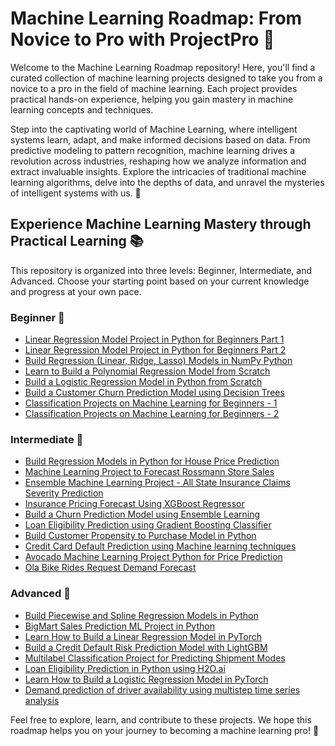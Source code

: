 # Machine Learning Roadmap: From Novice to Pro with ProjectPro 🚀

Welcome to the Machine Learning Roadmap repository! Here, you'll find a curated collection of machine learning projects designed to take you from a novice to a pro in the field of machine learning. Each project provides practical hands-on experience, helping you gain mastery in machine learning concepts and techniques.

Step into the captivating world of Machine Learning, where intelligent systems learn, adapt, and make informed decisions based on data. From predictive modeling to pattern recognition, machine learning drives a revolution across industries, reshaping how we analyze information and extract invaluable insights. Explore the intricacies of traditional machine learning algorithms, delve into the depths of data, and unravel the mysteries of intelligent systems with us. 🤖

## Experience Machine Learning Mastery through Practical Learning 📚

This repository is organized into three levels: Beginner, Intermediate, and Advanced. Choose your starting point based on your current knowledge and progress at your own pace.

### Beginner 🌱

- [Linear Regression Model Project in Python for Beginners Part 1](/beginner/linear-regression-part1)
- [Linear Regression Model Project in Python for Beginners Part 2](/beginner/linear-regression-part2)
- [Build Regression (Linear, Ridge, Lasso) Models in NumPy Python](/beginner/regression-models-numpy)
- [Learn to Build a Polynomial Regression Model from Scratch](/beginner/polynomial-regression-scratch)
- [Build a Logistic Regression Model in Python from Scratch](/beginner/logistic-regression-scratch)
- [Build a Customer Churn Prediction Model using Decision Trees](/beginner/churn-prediction-decision-trees)
- [Classification Projects on Machine Learning for Beginners - 1](/beginner/classification-projects-1)
- [Classification Projects on Machine Learning for Beginners - 2](/beginner/classification-projects-2)

### Intermediate 🚧

- [Build Regression Models in Python for House Price Prediction](/intermediate/house-price-prediction)
- [Machine Learning Project to Forecast Rossmann Store Sales](/intermediate/rossmann-store-sales)
- [Ensemble Machine Learning Project - All State Insurance Claims Severity Prediction](/intermediate/all-state-insurance-claims)
- [Insurance Pricing Forecast Using XGBoost Regressor](/intermediate/insurance-pricing-xgboost)
- [Build a Churn Prediction Model using Ensemble Learning](/intermediate/churn-prediction-ensemble)
- [Loan Eligibility Prediction using Gradient Boosting Classifier](/intermediate/loan-eligibility-gradient-boosting)
- [Build Customer Propensity to Purchase Model in Python](/intermediate/customer-propensity-purchase)
- [Credit Card Default Prediction using Machine learning techniques](/intermediate/credit-card-default-prediction)
- [Avocado Machine Learning Project Python for Price Prediction](/intermediate/avocado-price-prediction)
- [Ola Bike Rides Request Demand Forecast](/intermediate/ola-bike-demand-forecast)

### Advanced 🚀

- [Build Piecewise and Spline Regression Models in Python](/advanced/piecewise-spline-regression)
- [BigMart Sales Prediction ML Project in Python](/advanced/bigmart-sales-prediction)
- [Learn How to Build a Linear Regression Model in PyTorch](/advanced/pytorch-linear-regression)
- [Build a Credit Default Risk Prediction Model with LightGBM](/advanced/lightgbm-credit-default)
- [Multilabel Classification Project for Predicting Shipment Modes](/advanced/multilabel-shipment-modes)
- [Loan Eligibility Prediction in Python using H2O.ai](/advanced/h2o-loan-eligibility)
- [Learn How to Build a Logistic Regression Model in PyTorch](/advanced/pytorch-logistic-regression)
- [Demand prediction of driver availability using multistep time series analysis](/advanced/driver-demand-prediction)

Feel free to explore, learn, and contribute to these projects. We hope this roadmap helps you on your journey to becoming a machine learning pro! 🌟
